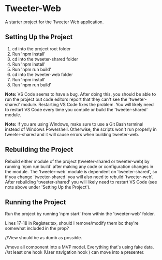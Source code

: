 # Tweeter-Web

A starter project for the Tweeter Web application.

## Setting Up the Project

1. cd into the project root folder
1. Run 'npm install'
1. cd into the tweeter-shared folder
1. Run 'npm install'
1. Run 'npm run build'
1. cd into the tweeter-web folder
1. Run 'npm install'
1. Run 'npm run build'

**Note:** VS Code seems to have a bug. After doing this, you should be able to run the project but code editors report that they can't see the 'tweeter-shared' module. Restarting VS Code fixes the problem. You will likely need to restart VS Code every time you compile or build the 'tweeter-shared' module.

**Note:** If you are using Windows, make sure to use a Git Bash terminal instead of Windows Powershell. Otherwise, the scripts won't run properly in tweeter-shared and it will cause errors when building tweeter-web.

## Rebuilding the Project

Rebuild either module of the project (tweeter-shared or tweeter-web) by running 'npm run build' after making any code or configuration changes in the module. The 'tweeter-web' module is dependent on 'tweeter-shared', so if you change 'tweeter-shared' you will also need to rebuild 'tweeter-web'. After rebuilding 'tweeter-shared' you will likely need to restart VS Code (see note above under 'Setting Up the Project').

## Running the Project

Run the project by running 'npm start' from within the 'tweeter-web' folder.


Lines 17-18 in Register.tsx, should I remove/modify them bc they're somewhat included in the prop?

//View should be as dumb as possible. 

//move all component into a MVP model. Everything that's using fake data. 
//at least one hook (User navigation hook ) can move into a presenter. 